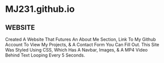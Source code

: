 # MJ231.github.io

<h2>WEBSITE</h2>

Created A Website That Futures An About Me Section, Link To My Github Account To View My Projects, & A Contact Form You Can Fill Out. This Site Was Styled Using CSS, Which Has A Navbar, Images, & A MP4 Video Behind Text Looping Every 5 Seconds.
